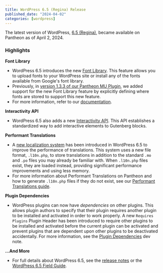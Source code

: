 ```yaml
---
title: WordPress 6.5 (Regina) Release
published_date: "2024-04-02"
categories: [wordpress]
---
```


The latest version of WordPress, [6.5 (Regina)](https://wordpress.org/news/2024/04/regina/), became available on Pantheon as of April 2, 2024.

<h3>Highlights</h3>

<strong>Font Library</strong>

* WordPress 6.5 introduces the new [Font Library](https://make.wordpress.org/core/2024/03/14/new-feature-font-library/). This feature allows you to upload fonts to your WordPress site or install any of the fonts available from Google's font library.
* Previously, in [version 1.3.3 of our Pantheon MU Plugin](/release-notes/2024/03/pantheon-mu-plugin-1-3-3), we added support for the new Font Library feature by explicitly defining where fonts are stored to support this new feature.
* For more information, refer to our [documentation](/guides/wordpress-configurations/wordpress-font-library).

<strong>Interactivity API</strong>

* WordPress 6.5 also adds a new [Interactivity API](https://make.wordpress.org/core/2024/03/04/interactivity-api-dev-note/). This API establishes a standardized way to add interactive elements to Gutenberg blocks.

<strong>Performant Translations</strong>

* A [new localization system](https://make.wordpress.org/core/2024/02/27/i18n-improvements-6-5-performant-translations/) has been introduced in WordPress 6.5 to improve the performance of translations. This system uses a new file format, `.l10n.php`, to store translations in addition to the standard `.mo` and `.po` files you may already be familiar with. When `.l10n.php` files exist, they are loaded instead, providing significant performance improvements and using less memory. 
* For more information about Performant Translations on Pantheon and how to generate `.l10n.php` files if they do not exist, see our [Performant Translations guide](/guides/wordpress-developer/performant-translations).

<strong>Plugin Dependencies</strong>

* WordPress plugins can now have _dependencies_ on other plugins. This allows plugin authors to specify that their plugin requires another plugin to be installed and activated in order to work properly. A new `Requires Plugins` Plugin Header has been introduced to require other plugins to be installed and activated before the current plugin can be activated and prevent plugins that are dependent upon other plugins to be deactivated accidentally. For more information, see the [Plugin Dependencies](https://make.wordpress.org/core/2024/03/05/introducing-plugin-dependencies-in-wordpress-6-5/) dev note.

<strong>...And More</strong>

* For full details about WordPress 6.5, see the [release notes](https://wordpress.org/news/2024/03/wordpress-6-5-release/) or the [WordPress 6.5 Field Guide](https://make.wordpress.org/core/2024/03/15/wordpress-6-5-field-guide/).